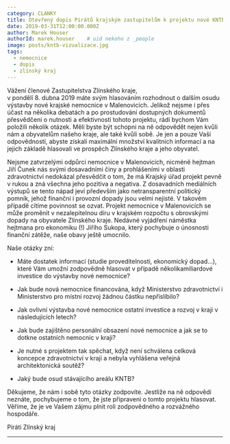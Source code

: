 ```yaml
---
category: CLANKY
title: Otevřený dopis Pirátů krajským zastupitelům k projektu nové KNTB
date: 2019-03-31T12:00:00.000Z
author: Marek Houser
authorId: marek.houser    # uid nekoho z _people
image: posts/kntb-vizualizace.jpg
tags:
  - nemocnice
  - dopis
  - zlínský kraj
---
```

Vážení členové Zastupitelstva Zlínského kraje,<br>
v pondělí 8. dubna 2019 máte svým hlasováním rozhodnout o dalším osudu výstavby nové krajské nemocnice v Malenovicích. Jelikož nejsme i přes účast na několika debatách a po prostudování dostupných dokumentů přesvědčeni o nutnosti a efektivnosti tohoto projektu, rádi bychom Vám položili několik otázek. Měli byste být schopni na ně odpovědět nejen kvůli nám a obyvatelům našeho kraje, ale také kvůli sobě. Je jen a pouze Vaší odpovědností, abyste získali maximální množství kvalitních informací a na jejich základě hlasovali ve prospěch Zlínského kraje a jeho obyvatel.

Nejsme zatvrzelými odpůrci nemocnice v Malenovicích, nicméně hejtman Jiří Čunek nás svými dosavadními činy a prohlášeními v oblasti zdravotnictví nedokázal přesvědčit o tom, že má Krajský úřad projekt pevně v rukou a zná všechna jeho pozitiva a negativa. Z dosavadních mediálních výstupů se tento nápad jeví především jako netransparentní politický pomník, jehož finanční i provozní dopady jsou velmi nejisté. V takovém případě cítíme povinnost se ozvat. Projekt nemocnice v Malenovicích se může proměnit v nezalepitelnou díru v krajském rozpočtu s obrovskými dopady na obyvatele Zlínského kraje. Nedávné vyjádření náměstka hejtmana pro ekonomiku (!) Jiřího Sukopa, který pochybuje o únosnosti finanční zátěže, naše obavy ještě umocnilo.

Naše otázky zní:

- Máte dostatek informací (studie proveditelnosti, ekonomický dopad...), které Vám umožní zodpovědně hlasovat v případě několikamiliardové investice do výstavby nové nemocnice?

- Jak bude nová nemocnice financována, když Ministerstvo zdravotnictví i Ministerstvo pro místní rozvoj žádnou částku nepřislíbilo?

- Jak ovlivní výstavba nové nemocnice ostatní investice a rozvoj v kraji v následujících letech?

- Jak bude zajištěno personální obsazení nové nemocnice a jak se to dotkne ostatních nemocnic v kraji?

- Je nutné s projektem tak spěchat, když není schválena celková koncepce zdravotnictví v kraji a nebyla vyhlášena veřejná architektonická soutěž?

- Jaký bude osud stávajícího areálu KNTB?

Děkujeme, že nám i sobě tyto otázky zodpovíte. Jestliže na ně odpovědi neznáte, pochybujeme o tom, že jste připraveni o tomto projektu hlasovat. Věříme, že je ve Vašem zájmu plnit roli zodpovědného a rozvážného hospodáře.

Piráti Zlínský kraj

- - -
